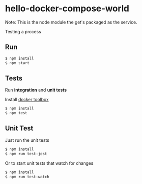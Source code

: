 # hello-docker-compose-world

Note: This is the node module the get's packaged as the service.

Testing a process

## Run

```sh
$ npm install
$ npm start
```

## Tests

Run **integration** and **unit tests**

Install [docker toolbox](https://www.docker.com/products/docker-toolbox)

```sh
$ npm install
$ npm test
```

## Unit Test

Just run the unit tests

```sh
$ npm install
$ npm run test:jest
```

Or to start unit tests that watch for changes

```sh
$ npm install
$ npm run test:watch
```
